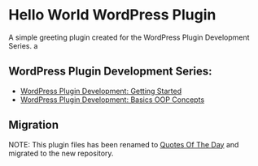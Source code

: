 # Hello World WordPress Plugin

A simple greeting plugin created for the WordPress Plugin Development Series.
a
## WordPress Plugin Development Series:

- [WordPress Plugin Development: Getting Started](https://www.ashiish.me/wordpress-plugin-development-getting-started/)
- [WordPress Plugin Development: Basics OOP Concepts](https://www.ashiish.me/wordpress-plugin-development-basics-oop-concepts/)

## Migration

NOTE: This plugin files has been renamed to [Quotes Of The Day](https://github.com/ashiishme/quotes-of-the-day/) and migrated to the new repository.


